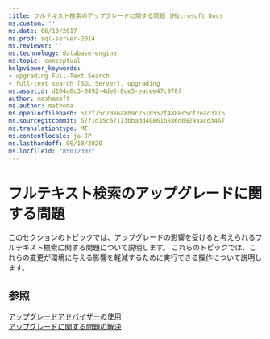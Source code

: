 ```yaml
---
title: フルテキスト検索のアップグレードに関する問題 |Microsoft Docs
ms.custom: ''
ms.date: 06/13/2017
ms.prod: sql-server-2014
ms.reviewer: ''
ms.technology: database-engine
ms.topic: conceptual
helpviewer_keywords:
- upgrading Full-Text Search
- full-text search [SQL Server], upgrading
ms.assetid: d104a0c3-0492-4de6-8ce5-eacee47c978f
author: mashamsft
ms.author: mathoma
ms.openlocfilehash: 512f75c7086a8b9c2510552f4888c5cf2eac3116
ms.sourcegitcommit: 57f1d15c67113bbadd40861b886d6929aacd3467
ms.translationtype: MT
ms.contentlocale: ja-JP
ms.lasthandoff: 06/18/2020
ms.locfileid: "85012307"
---
```

# <a name="full-text-search-upgrade-issues"></a>フルテキスト検索のアップグレードに関する問題
  このセクションのトピックでは、アップグレードの影響を受けると考えられるフルテキスト検索に関する問題について説明します。 これらのトピックでは、これらの変更が環境に与える影響を軽減するために実行できる操作について説明します。  
  
## <a name="see-also"></a>参照  
 [アップグレードアドバイザーの使用](../../../2014/sql-server/install/working-with-upgrade-advisor.md)   
 [アップグレードに関する問題の解決](../../../2014/sql-server/install/resolving-upgrade-issues.md)  
  
  
